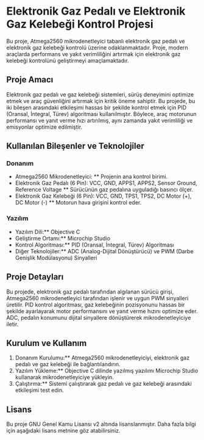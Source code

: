 
# Elektronik Gaz Pedalı ve Elektronik Gaz Kelebeği Kontrol Projesi

Bu proje, Atmega2560 mikrodenetleyici tabanlı elektronik gaz pedalı ve elektronik gaz kelebeği kontrolü üzerine odaklanmaktadır. 
Proje, modern araçlarda performans ve yakıt verimliliğini artırmak için elektronik gaz kelebeği kontrolünü geliştirmeyi amaçlamaktadır.

## Proje Amacı
Elektronik gaz pedalı ve gaz kelebeği sistemleri, sürüş deneyimini optimize etmek ve araç güvenliğini artırmak için kritik öneme sahiptir. 
Bu projede, bu iki bileşen arasındaki etkileşimi hassas bir şekilde kontrol etmek için PID (Oransal, İntegral, Türev) algoritması kullanılmıştır.
Böylece, araç motorunun performansı ve yanıt verme hızı artırılmış, aynı zamanda yakıt verimliliği ve emisyonlar optimize edilmiştir.

## Kullanılan Bileşenler ve Teknolojiler

### Donanım
- Atmega2560 Mikrodenetleyici:  ** Projenin ana kontrol birimi.
- Elektronik Gaz Pedalı (6 Pin): VCC, GND, APPS1, APPS2, Sensor Ground, Reference Voltage ** Sürücünün gaz pedalına uyguladığı basıncı ölçer.
- Elektronik Gaz Kelebeği (6 Pin): VCC, GND, TPS1, TPS2, DC Motor (+), DC Motor (-) ** Motorun hava girişini kontrol eder.

### Yazılım
- Yazılım Dili:** Objective C
- Geliştirme Ortamı:** Microchip Studio
- Kontrol Algoritması:** PID (Oransal, İntegral, Türev) Algoritması
- Diğer Teknolojiler:** ADC (Analog-Dijital Dönüştürücü) ve PWM (Darbe Genişlik Modülasyonu) Sinyalleri

## Proje Detayları
Bu projede, elektronik gaz pedalı tarafından algılanan sürücü girişi, Atmega2560 mikrodenetleyici tarafından işlenir ve uygun PWM sinyalleri üretilir. PID kontrol algoritması, 
gaz kelebeğinin pozisyonunu hassas bir şekilde ayarlayarak motor performansını ve yanıt verme hızını optimize eder. ADC, pedalın konumunu dijital sinyallere dönüştürerek mikrodenetleyiciye iletir.

## Kurulum ve Kullanım
1. Donanım Kurulumu:** Atmega2560 mikrodenetleyiciyi, elektronik gaz pedalı ve gaz kelebeği ile bağlantılandırın.
2. Yazılım Yükleme:** Objective C dilinde yazılmış yazılımı Microchip Studio kullanarak mikrodenetleyiciye yükleyin.
3. Çalıştırma:** Sistemi çalıştırarak gaz pedalı ve gaz kelebeği arasındaki etkileşimi test edin.

## Lisans
Bu proje GNU Genel Kamu Lisansı v2 altında lisanslanmıştır. Daha fazla bilgi için aşağıdaki lisans metnine göz atabilirsiniz.

